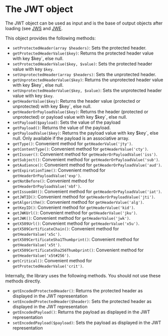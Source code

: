 The JWT object
==============

The JWT object can be used as input and is the base of output objects after loading (see [JWS](jws.md) and [JWE](jwe.md).

This object provides the following methods:

* `setProtectedHeader(array $headers)`: Sets the protected header.
* `getProtectedHeaderValue($key)`: Returns the protected header value with key $key`, else null.
* `setProtectedHeaderValue($key, $value)`: Sets the protected header value with key `$key`.
* `setUnprotectedHeader(array $headers)`:  Sets the unprotected header.
* `getUnprotectedHeaderValue($key)`: Returns the unprotected header value with key $key`, else null.
* `setUnprotectedHeaderValue($key, $value)`:  Sets the unprotected header value with key `$key`.
* `getHeaderValue($key)`: Returns the header value (protected or unprotected) with key $key`, else null.
* `getHeaderOrPayloadValue($key)`: Returns the header (protected or unprotected) or payload value with key $key`, else null.
* `setPayload($payload)`: Sets the value of the payload
* `getPayload()`: Returns the value of the payload.
* `getPayloadValue($key)`: Returns the payload value with key $key`, else null. Only available if the payload is an associative array.
* `getType()`: Convenient method for `getHeaderValue('jty')`.
* `getContentType()`: Convenient method for `getHeaderValue('cty')`.
* `getIssuer()`: Convenient method for `getHeaderOrPayloadValue('iss')`.
* `getSubject()`: Convenient method for `getHeaderOrPayloadValue('sub')`.
* `getAudience()`: Convenient method for `getHeaderOrPayloadValue('aud')`.
* `getExpirationTime()`: Convenient method for `getHeaderOrPayloadValue('exp')`.
* `getNotBefore()`: Convenient method for `getHeaderOrPayloadValue('nbf')`.
* `getIssuedAt()`: Convenient method for `getHeaderOrPayloadValue('iat')`.
* `getJWTID()`: Convenient method for `getHeaderOrPayloadValue('jti')`.
* `getAlgorithm()`: Convenient method for `getHeaderValue('alg')`.
* `getKeyID()`: Convenient method for `getHeaderValue('kid')`.
* `getJWKUrl()`: Convenient method for `getHeaderValue('jku')`.
* `getJWK()`: Convenient method for `getHeaderValue('jwk')`.
* `getX509Url()`: Convenient method for `getHeaderValue('x5u')`.
* `getX509CertificateChain()`: Convenient method for `getHeaderValue('x5c')`.
* `getX509CertificateSha1Thumbprint()`: Convenient method for `getHeaderValue('x5t')`.
* `getX509CertificateSha256Thumbprint()`: Convenient method for `getHeaderValue('x5t#256')`.
* `getCritical()`: Convenient method for `getProtectedHeaderValue('crit')`.

Internally, the library uses the following methods. You should not use these methods directly.

* `getEncodedProtectedHeader()`: Returns the protected header as displayed in the JWT representation
* `setEncodedProtectedHeader($header)`: Sets the protected header as displayed in the JWT representation
* `getEncodedPayload()`: Returns the payload as displayed in the JWT representation
* `setEncodedPayload($payload)`: Sets the payload as displayed in the JWT representation
